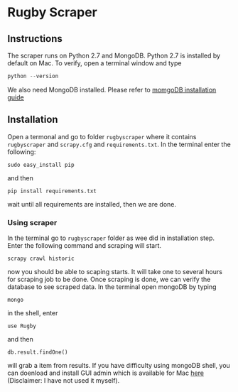 # Rugby Scraper

## Instructions 
The scraper runs on Python 2.7 and MongoDB. Python 2.7 is installed by default 
on Mac. To verify, open a terminal window and type
```python
python --version
```
We also need MongoDB installed. Please refer to [momgoDB installation guide](https://docs.mongodb.com/manual/tutorial/install-mongodb-on-os-x/)

## Installation 
Open a termonal and go to folder `rugbyscraper` where it contains `rugbyscraper` and 
 `scrapy.cfg` and `requirements.txt`. In the terminal enter the following:
 
```
sudo easy_install pip
```
and then 
```
pip install requirements.txt
```
wait until all requirements are installed, then we are done. 

###  Using scraper 
In the terminal go to `rugbyscraper` folder as wee did in installation step. Enter the following command and scraping will start. 
```
scrapy crawl historic
```
now you should be able to scaping starts. It will take one to several hours for scraping job to be done. Once scraping is done, we can verify the database to see scraped data. In the terminal open mongoDB by typing
```
mongo
```
in the shell, enter
```
use Rugby
```
and then 
```
db.result.findOne()
```
will grab a item from results. 
If you have difficulty using mongoDB shell, you can doenload and install GUI admin which is available for Mac [here](https://docs.mongodb.com/ecosystem/tools/administration-interfaces/) (Disclaimer: I have not used it myself).
